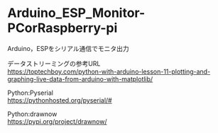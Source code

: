 # Arduino_ESP_Monitor-PCorRaspberry-pi
Arduino，ESPをシリアル通信でモニタ出力

データストリーミングの参考URL  
https://toptechboy.com/python-with-arduino-lesson-11-plotting-and-graphing-live-data-from-arduino-with-matplotlib/

Python:Pyserial  
https://pythonhosted.org/pyserial/#

Python:drawnow  
https://pypi.org/project/drawnow/
